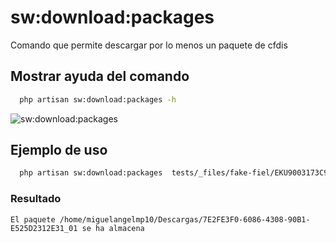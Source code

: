 
# sw:download:packages

Comando que permite descargar por lo menos un paquete de cfdis

## Mostrar ayuda del comando

```bash
  php artisan sw:download:packages -h
 ```
![sw:download:packages](/images-docs/sw:download:packages.png)

## Ejemplo de uso
```bash
  php artisan sw:download:packages  tests/_files/fake-fiel/EKU9003173C9.cer tests/_files/fake-fiel/EKU9003173C9.key -p 12345678a --packageId='7E2FE3F0-6086-4308-90B1-E525D2312E31_01' --pathSave='/home/miguelangelmp10/Descargas/'
 ```
### Resultado
```text
El paquete /home/miguelangelmp10/Descargas/7E2FE3F0-6086-4308-90B1-E525D2312E31_01 se ha almacena
 ```


